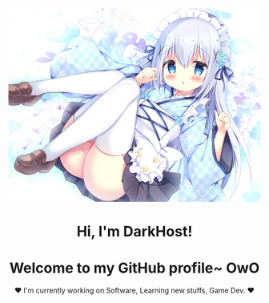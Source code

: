 <p align="center">
  <a href="https://github.com/DarkHoust"><img src="0v3fj89bwsb497k3gbd7bhq5zx75nfkjAlk4p4z2g0v30xd3lbbn6lfAjt78x70sdtl9399kz1dvnrgt3x4f3fgtfhg2t9xg454r859755hgl95l84tsvsnm0k65c5wh9hrpdd11Asm17sqqwfq1cwn5tyccllls1rphljpqrw5blw171zfq.jpeg" alt="Chino Kafuu"></a>
</p>

<h1 align="center">Hi, I'm DarkHost</a>!</h1>
<h1 align="center">Welcome to my GitHub profile~ OwO</h1>

<p align="center">❤ I'm currently working on Software, Learning new stuffs, Game Dev. ❤</p>

<!--
**DarkHoust/Profile** is a ✨ _special_ ✨ repository because its `README.md` (this file) appears on your GitHub profile.
Thanks to edisonlee for README.md, Arigato
Here are some ideas to get you started:

- 🔭 I’m currently working on ...
- 🌱 I’m currently learning ...
- 👯 I’m looking to collaborate on ...
- 🤔 I’m looking for help with ...
- 💬 Ask me about ...
- 📫 How to reach me: ...
- 😄 Pronouns: ...
- ⚡ Fun fact: ...
-->
